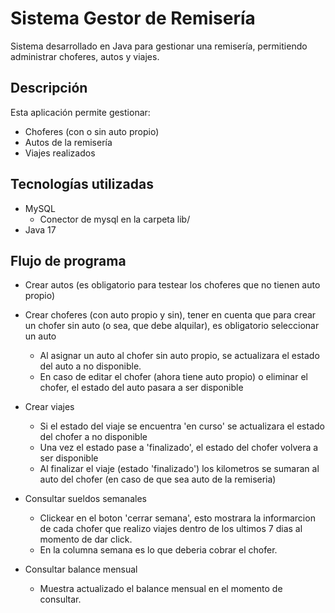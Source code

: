 # Sistema Gestor de Remisería

Sistema desarrollado en Java para gestionar una remisería, permitiendo administrar choferes, autos y viajes.

## Descripción

Esta aplicación permite gestionar:
- Choferes (con o sin auto propio)
- Autos de la remisería
- Viajes realizados

## Tecnologías utilizadas

- MySQL
  - Conector de mysql en la carpeta lib/ 
- Java 17  


## Flujo de programa

- Crear autos (es obligatorio para testear los choferes que no tienen auto propio)

- Crear choferes (con auto propio y sin), tener en cuenta que para crear un chofer sin auto (o sea, que debe alquilar), es obligatorio seleccionar un auto
  - Al asignar un auto al chofer sin auto propio, se actualizara el estado del auto a no disponible.
  - En caso de editar el chofer (ahora tiene auto propio) o eliminar el chofer, el estado del auto pasara a ser disponible

- Crear viajes
    - Si el estado del viaje se encuentra 'en curso' se actualizara el estado del chofer a no disponible
    - Una vez el estado pase a 'finalizado', el estado del chofer volvera a ser disponible
    - Al finalizar el viaje (estado 'finalizado') los kilometros se sumaran al auto del chofer (en caso de que sea auto de la remiseria)

- Consultar sueldos semanales
  - Clickear en el boton 'cerrar semana', esto mostrara la informarcion de cada chofer que realizo viajes dentro de los ultimos 7 dias al momento de dar click.
  - En la columna semana es lo que deberia cobrar el chofer.

- Consultar balance mensual
  - Muestra actualizado el balance mensual en el momento de consultar.
